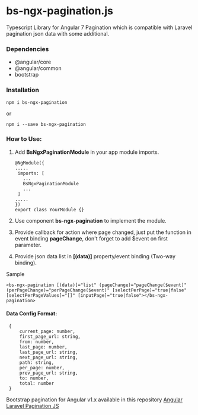 # bs-ngx-pagination.js
Typescript Library for Angular 7 Pagination which is compatible with Laravel pagination json data with some additional.

### Dependencies
- @angular/core
- @angular/common
- bootstrap

### Installation
```
npm i bs-ngx-pagination
```
or
```
npm i --save bs-ngx-pagination
```

### How to Use:
1. Add **BsNgxPaginationModule** in your app module imports.
   ```
   @NgModule({
   .....
    imports: [
      ...
      BsNgxPaginationModule
      ...
    ]
   .....
   })
   export class YourModule {}
   ```

2. Use component **bs-ngx-pagination** to implement the module.
3. Provide callback for action where page changed, just put
   the function in event binding **pageChange**, don't forget to add $event on first parameter.
4. Provide json data list in **[(data)]** property/event binding (Two-way binding).

Sample
   ```
   <bs-ngx-pagination [(data)]="list" (pageChange)="pageChange($event)" (perPageChange)="perPageChange($event)" [selectPerPage]="true|false" [selectPerPageValues]="[]" [inputPage]="true|false"></bs-ngx-pagination>
   ```
   
#### Data Config Format:
   ```
    {
        current_page: number,
        first_page_url: string,
        from: number,
        last_page: number,
        last_page_url: string,
        next_page_url: string,
        path: string,
        per_page: number,
        prev_page_url: string,
        to: number,
        total: number
    }
   ```

Bootstrap pagination for Angular v1.x available in this repository [Angular Laravel Pagination JS](https://github.com/verzth/angular-laravel-pagination.js)

